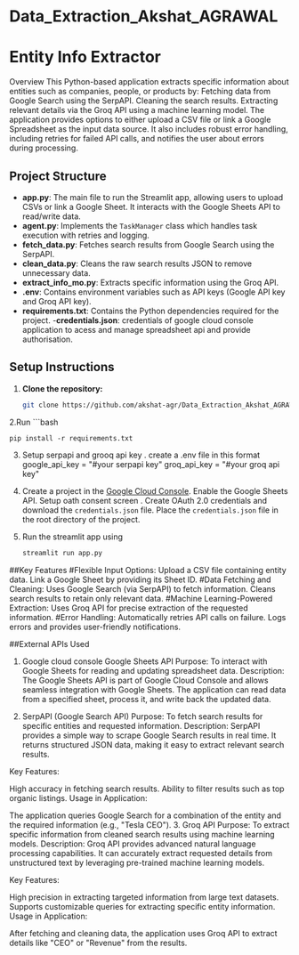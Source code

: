 # Data_Extraction_Akshat_AGRAWAL
# Entity Info Extractor

Overview
This Python-based application extracts specific information about entities such as companies, people, or products by:
Fetching data from Google Search using the SerpAPI.
Cleaning the search results.
Extracting relevant details via the Groq API using a machine learning model.
The application provides options to either upload a CSV file or link a Google Spreadsheet as the input data source. It also includes robust error handling, including retries for failed API calls, and notifies the user about errors during processing.

## Project Structure

- **app.py**: The main file to run the Streamlit app, allowing users to upload CSVs or link a Google Sheet. It interacts with the Google Sheets API to read/write data.
- **agent.py**: Implements the `TaskManager` class which handles task execution with retries and logging.
- **fetch_data.py**: Fetches search results from Google Search using the SerpAPI.
- **clean_data.py**: Cleans the raw search results JSON to remove unnecessary data.
- **extract_info_mo.py**: Extracts specific information using the Groq API.
- **.env**: Contains environment variables such as API keys (Google API key and Groq API key).
- **requirements.txt**: Contains the Python dependencies required for the project.
-**credentials.json**: credentials of google cloud console application to acess and manage spreadsheet api and provide authorisation.
  
## Setup Instructions

1. **Clone the repository:**
   ```bash
   git clone https://github.com/akshat-agr/Data_Extraction_Akshat_AGRAWAL.git
2.Run
    ```bash
    
    pip install -r requirements.txt

3. Setup serpapi and grooq api key .
   create a .env file in this format
   google_api_key = "#your serpapi key"
   groq_api_key = "#your groq api key"

4. Create a project in the [Google Cloud Console](https://console.cloud.google.com/).
   Enable the Google Sheets API.
   Setup oath consent screen .
   Create OAuth 2.0 credentials and download the `credentials.json` file.
   Place the `credentials.json` file in the root directory of the project.

5. Run the streamlit app using
   ```bash
   streamlit run app.py

##Key Features
#Flexible Input Options:
Upload a CSV file containing entity data.
Link a Google Sheet by providing its Sheet ID.
#Data Fetching and Cleaning:
Uses Google Search (via SerpAPI) to fetch information.
Cleans search results to retain only relevant data.
#Machine Learning-Powered Extraction:
Uses Groq API for precise extraction of the requested information.
#Error Handling:
Automatically retries API calls on failure.
Logs errors and provides user-friendly notifications.

##External APIs Used
1. Google cloud console
Google Sheets API
Purpose: To interact with Google Sheets for reading and updating spreadsheet data.
Description: The Google Sheets API is part of Google Cloud Console and allows seamless integration with Google Sheets. The application can read data from a specified sheet, process it, and write back the updated data.


3. SerpAPI (Google Search API)
Purpose: To fetch search results for specific entities and requested information.
Description: SerpAPI provides a simple way to scrape Google Search results in real time. It returns structured JSON data, making it easy to extract relevant search results.

Key Features:

High accuracy in fetching search results.
Ability to filter results such as top organic listings.
Usage in Application:

The application queries Google Search for a combination of the entity and the required information (e.g., "Tesla CEO").
3. Groq API
Purpose: To extract specific information from cleaned search results using machine learning models.
Description: Groq API provides advanced natural language processing capabilities. It can accurately extract requested details from unstructured text by leveraging pre-trained machine learning models.

Key Features:

High precision in extracting targeted information from large text datasets.
Supports customizable queries for extracting specific entity information.
Usage in Application:

After fetching and cleaning data, the application uses Groq API to extract details like "CEO" or "Revenue" from the results.



  


  
   
